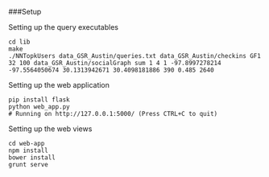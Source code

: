 ###Setup

Setting up the query executables
```
cd lib
make
./NNTopkUsers data_GSR_Austin/queries.txt data_GSR_Austin/checkins GF1 32 100 data_GSR_Austin/socialGraph sum 1 4 1 -97.8997278214 -97.5564050674 30.1313942671 30.4098181886 390 0.485 2640
```

Setting up the web application
```
pip install flask
python web_app.py
# Running on http://127.0.0.1:5000/ (Press CTRL+C to quit)
```

Setting up the web views
```
cd web-app
npm install
bower install
grunt serve
```
